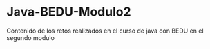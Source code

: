 # Java-BEDU-Modulo2
Contenido de los retos realizados en el curso de java con BEDU en el segundo modulo
